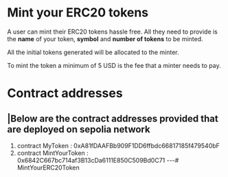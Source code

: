 # Mint your ERC20 tokens


A user can mint their ERC20 tokens hassle free. All they need to provide is the **name** of your token, **symbol** and **number of tokens** to be minted.

All the initial tokens generated will be allocated to the minter.

To mint the token a minimum of 5 USD is the fee that a minter needs to pay.


# Contract addresses

|Below are the contract addresses provided that are deployed on sepolia network
---
1. contract MyToken : 0xA81fDAAFBb909F1DD6ffbdc66817185f479540bF
2. contract MintYourToken : 0x6842C667bc714af3B13cDa6111E850C509Bd0C71
---# MintYourERC20Token
